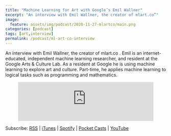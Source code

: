```yaml
---
title: "Machine Learning for Art with Google’s Emil Wallner"
excerpt: "An interview with Emil Wallner, the creator of mlart.co”"
image: 
  feature: assets/img/podcast/2020-11-27-mlartco/main.png
categories: [podcast]
tags: [art,interview]
permalink: /podcast/ml-art-co-interview
---
```

An interview with Emil Wallner, the creator of mlart.co . Emil is an internet-educated, independent machine learning researcher, and resident at the Google Arts & Culture Lab. As a resident at Google he is using machine learning to explore art and culture. Part-time, he applies machine learning to logical tasks such as programming and mathematics.

<div id="MPr1fYq-Rzi1hvbZFPYmcA"><script src="https://embed.trint.com/MPr1fYq-Rzi1hvbZFPYmcA/player.js"></script></div>

<figure>
<iframe title="Machine Learning for Art with Google's Emil Wallner" src="https://www.podbean.com/media/player/kynn9-f380da&?from=usersite&skin=1&fonts=Helvetica&auto=0&download=1&share=1&version=1&btn-skin=103" height="122" width="100%" style="border: none;" scrolling="no" data-name="pb-iframe-player"></iframe>
</figure>

Subscribe: <a href="https://feed.podbean.com/aitalk/feed.xml">RSS</a> |
<a href="https://podcasts.apple.com/us/podcast/lets-talk-ai/id1502782720">iTunes</a> |
<a href="https://open.spotify.com/show/17HiNdxcoKJLLNibIAyUch">Spotify</a> |
<a href="https://pca.st/podcast/824c4060-472b-0138-9766-0acc26574db2">Pocket Casts</a> |
<a href="https://www.youtube.com/channel/UCKARTq-t5SPMzwtft8FWwnA">YouTube</a>
